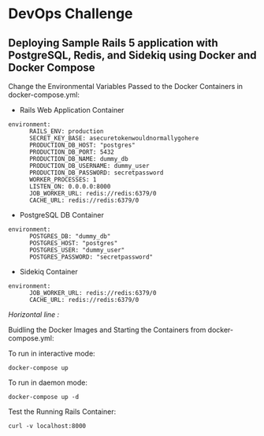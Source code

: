 # DevOps Challenge

## Deploying Sample Rails 5 application with PostgreSQL, Redis, and Sidekiq using Docker and Docker Compose

Change the Environmental Variables Passed to the Docker Containers in docker-compose.yml:

- Rails Web Application Container
```
environment:
      RAILS_ENV: production
      SECRET_KEY_BASE: asecuretokenwouldnormallygohere
      PRODUCTION_DB_HOST: "postgres"
      PRODUCTION_DB_PORT: 5432
      PRODUCTION_DB_NAME: dummy_db 
      PRODUCTION_DB_USERNAME: dummy_user
      PRODUCTION_DB_PASSWORD: secretpassword
      WORKER_PROCESSES: 1  
      LISTEN_ON: 0.0.0.0:8000
      JOB_WORKER_URL: redis://redis:6379/0
      CACHE_URL: redis://redis:6379/0
```

- PostgreSQL DB Container
```
environment:
      POSTGRES_DB: "dummy_db"
      POSTGRES_HOST: "postgres"
      POSTGRES_USER: "dummy_user"
      POSTGRES_PASSWORD: "secretpassword"
```

- Sidekiq Container
```
environment:
      JOB_WORKER_URL: redis://redis:6379/0
      CACHE_URL: redis://redis:6379/0
```
_Horizontal line :_

Buidling the Docker Images and Starting the Containers from docker-compose.yml:

To run in interactive mode:
```
docker-compose up
```

To run in daemon mode:
```
docker-compose up -d
```

Test the Running Rails Container:
```
curl -v localhost:8000
```